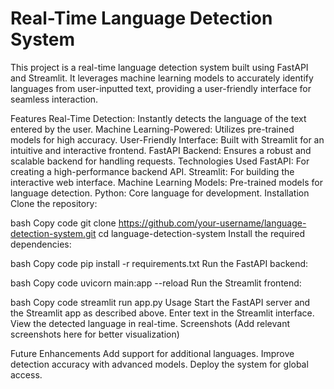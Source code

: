 # **Real-Time Language Detection System**
This project is a real-time language detection system built using FastAPI and Streamlit. It leverages machine learning models to accurately identify languages from user-inputted text, providing a user-friendly interface for seamless interaction.

Features
Real-Time Detection: Instantly detects the language of the text entered by the user.
Machine Learning-Powered: Utilizes pre-trained models for high accuracy.
User-Friendly Interface: Built with Streamlit for an intuitive and interactive frontend.
FastAPI Backend: Ensures a robust and scalable backend for handling requests.
Technologies Used
FastAPI: For creating a high-performance backend API.
Streamlit: For building the interactive web interface.
Machine Learning Models: Pre-trained models for language detection.
Python: Core language for development.
Installation
Clone the repository:

bash
Copy code
git clone https://github.com/your-username/language-detection-system.git
cd language-detection-system
Install the required dependencies:

bash
Copy code
pip install -r requirements.txt
Run the FastAPI backend:

bash
Copy code
uvicorn main:app --reload
Run the Streamlit frontend:

bash
Copy code
streamlit run app.py
Usage
Start the FastAPI server and the Streamlit app as described above.
Enter text in the Streamlit interface.
View the detected language in real-time.
Screenshots
(Add relevant screenshots here for better visualization)

Future Enhancements
Add support for additional languages.
Improve detection accuracy with advanced models.
Deploy the system for global access.
